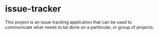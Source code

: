 # issue-tracker

This project is an issue tracking application that can be used to communicate what needs to be done on a partiicular, or group of projects.
